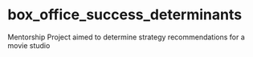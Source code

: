# box_office_success_determinants
Mentorship Project aimed to determine strategy recommendations for a movie studio
